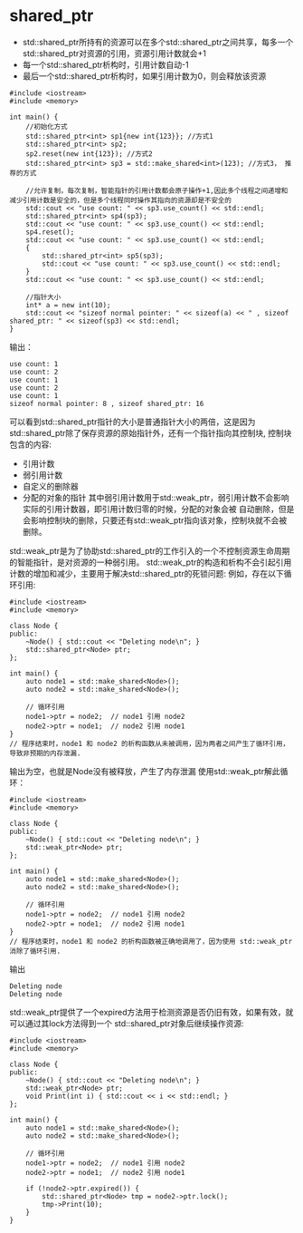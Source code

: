 # shared_ptr
* std::shared_ptr所持有的资源可以在多个std::shared_ptr之间共享，每多一个std::shared_ptr对资源的引用，资源引用计数就会+1
* 每一个std::shared_ptr析构时，引用计数自动-1
* 最后一个std::shared_ptr析构时，如果引用计数为0，则会释放该资源
```
#include <iostream>
#include <memory>

int main() {
    //初始化方式
    std::shared_ptr<int> sp1{new int{123}}; //方式1
    std::shared_ptr<int> sp2;
    sp2.reset(new int{123}); //方式2
    std::shared_ptr<int> sp3 = std::make_shared<int>(123); //方式3， 推荐的方式

    //允许复制，每次复制，智能指针的引用计数都会原子操作+1,因此多个线程之间递增和减少引用计数是安全的，但是多个线程同时操作其指向的资源却是不安全的
    std::cout << "use count: " << sp3.use_count() << std::endl;
    std::shared_ptr<int> sp4(sp3);
    std::cout << "use count: " << sp3.use_count() << std::endl;
    sp4.reset();
    std::cout << "use count: " << sp3.use_count() << std::endl;
    {
        std::shared_ptr<int> sp5(sp3);
        std::cout << "use count: " << sp3.use_count() << std::endl;
    }
    std::cout << "use count: " << sp3.use_count() << std::endl;

    //指针大小
    int* a = new int(10);
    std::cout << "sizeof normal pointer: " << sizeof(a) << " , sizeof shared_ptr: " << sizeof(sp3) << std::endl;
}
```
输出：
```
use count: 1
use count: 2
use count: 1
use count: 2
use count: 1
sizeof normal pointer: 8 , sizeof shared_ptr: 16
```
可以看到std::shared_ptr指针的大小是普通指针大小的两倍，这是因为std::shared_ptr除了保存资源的原始指针外，还有一个指针指向其控制块,
控制块包含的内容:
* 引用计数
* 弱引用计数
* 自定义的删除器
* 分配的对象的指针
其中弱引用计数用于std::weak_ptr，弱引用计数不会影响实际的引用计数器，即引用计数归零的时候，分配的对象会被
自动删除，但是会影响控制块的删除，只要还有std::weak_ptr指向该对象，控制块就不会被删除。

std::weak_ptr是为了协助std::shared_ptr的工作引入的一个不控制资源生命周期的智能指针，是对资源的一种弱引用。
std::weak_ptr的构造和析构不会引起引用计数的增加和减少，主要用于解决std::shared_ptr的死锁问题:
例如，存在以下循环引用:
```
#include <iostream>
#include <memory>

class Node {
public:
    ~Node() { std::cout << "Deleting node\n"; }
    std::shared_ptr<Node> ptr;
};

int main() {
    auto node1 = std::make_shared<Node>();
    auto node2 = std::make_shared<Node>();

    // 循环引用
    node1->ptr = node2;  // node1 引用 node2
    node2->ptr = node1;  // node2 引用 node1
}
// 程序结束时，node1 和 node2 的析构函数从未被调用，因为两者之间产生了循环引用，导致非预期的内存泄漏.
```
输出为空，也就是Node没有被释放，产生了内存泄漏
使用std::weak_ptr解此循环：
```
#include <iostream>
#include <memory>

class Node {
public:
    ~Node() { std::cout << "Deleting node\n"; }
    std::weak_ptr<Node> ptr;
};

int main() {
    auto node1 = std::make_shared<Node>();
    auto node2 = std::make_shared<Node>();

    // 循环引用
    node1->ptr = node2;  // node1 引用 node2
    node2->ptr = node1;  // node2 引用 node1
}
// 程序结束时，node1 和 node2 的析构函数被正确地调用了，因为使用 std::weak_ptr 消除了循环引用.
```
输出
```
Deleting node
Deleting node
```
std::weak_ptr提供了一个expired方法用于检测资源是否仍旧有效，如果有效，就可以通过其lock方法得到一个
std::shared_ptr对象后继续操作资源:
```
#include <iostream>
#include <memory>

class Node {
public:
    ~Node() { std::cout << "Deleting node\n"; }
    std::weak_ptr<Node> ptr;
    void Print(int i) { std::cout << i << std::endl; }
};

int main() {
    auto node1 = std::make_shared<Node>();
    auto node2 = std::make_shared<Node>();

    // 循环引用
    node1->ptr = node2;  // node1 引用 node2
    node2->ptr = node1;  // node2 引用 node1

    if (!node2->ptr.expired()) {
        std::shared_ptr<Node> tmp = node2->ptr.lock();
        tmp->Print(10);
    }
}
```
